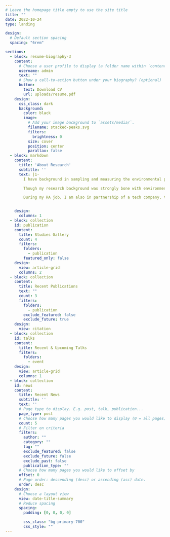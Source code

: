 ```yaml
---
# Leave the homepage title empty to use the site title
title: ""
date: 2022-10-24
type: landing

design:
  # Default section spacing
  spacing: "6rem"

sections:
  - block: resume-biography-3
    content:
      # Choose a user profile to display (a folder name within `content/authors/`)
      username: admin
      text: ""
      # Show a call-to-action button under your biography? (optional)
      button:
        text: Download CV
        url: uploads/resume.pdf
    design:
      css_class: dark
      background:
        color: black
        image:
          # Add your image background to `assets/media/`.
          filename: stacked-peaks.svg
          filters:
            brightness: 0
          size: cover
          position: center
          parallax: false
  - block: markdown
    content:
      title: 'About Research'
      subtitle: ''
      text: |1-
        I have background in sampling and measuring the environmental pollutants of both organic and inorganic matters, including PM2.5, SO2, NO2, COD, BOD, VOCs, toxic contaminations like POPs, endocrine disrupters, etc. Then I turned to simulating, analyzing, and evaluating the toxic organic contaminations through computational and statistical approaches during my graduate education. I employed various statistical analysis, such as FA, PCA, PMF, MLE, etc, and computational approaches like fugacity approach, ecotoxicological model, biogeochemical model, etc to understand, reveal, and solve environmental pollutant behavior, issues, and relevant public risks. We started to combine models and field measurements together in agriculture scope. I am also very interested in studying advanced approaches including ML, Bayesian Networks, Uncertainty (MCMC), etc, and Occam's razor. 

        Though my research background was strongly bone with environmental pollution, I was still seeking further research or educational opportunities in different scopes in ecological, environmental, marine, and agriculture-aquacultural fields. I am a doer and I do wish have chance to learn and conduct it.

        During my RA job, I am also in partnership of a tech company, that focuses on Digital Twins, XR tech, virtual interaction, CG presentation, meta, etc. I hope I can apply these approaches and ideas to scientific development, especially in environmental, ecological, marine, and agriculture-aquacultural fields in the future.


    design:
      columns: 1
  - block: collection
    id: publication
    content:
      title: Studies Gallery
      count: 4
      filters:
        folders:
          - publication
        featured_only: false
    design:
      view: article-grid
      columns: 2
  - block: collection
    content:
      title: Recent Publications
      text: ""
      count: 3
      filters:
        folders:
          - publication
        exclude_featured: false
        exclude_future: true
    design:
      view: citation
  - block: collection
    id: talks
    content:
      title: Recent & Upcoming Talks
      filters:
        folders:
          - event
    design:
      view: article-grid
      columns: 1
  - block: collection
    id: news
    content:
      title: Recent News
      subtitle: ''
      text: ''
      # Page type to display. E.g. post, talk, publication...
      page_type: post
      # Choose how many pages you would like to display (0 = all pages)
      count: 5
      # Filter on criteria
      filters:
        author: ""
        category: ""
        tag: ""
        exclude_featured: false
        exclude_future: false
        exclude_past: false
        publication_type: ""
      # Choose how many pages you would like to offset by
      offset: 0
      # Page order: descending (desc) or ascending (asc) date.
      order: desc
    design:
      # Choose a layout view
      view: date-title-summary
      # Reduce spacing
      spacing:
        padding: [0, 0, 0, 0]

        css_class: "bg-primary-700"
        css_style: ""
---
```


